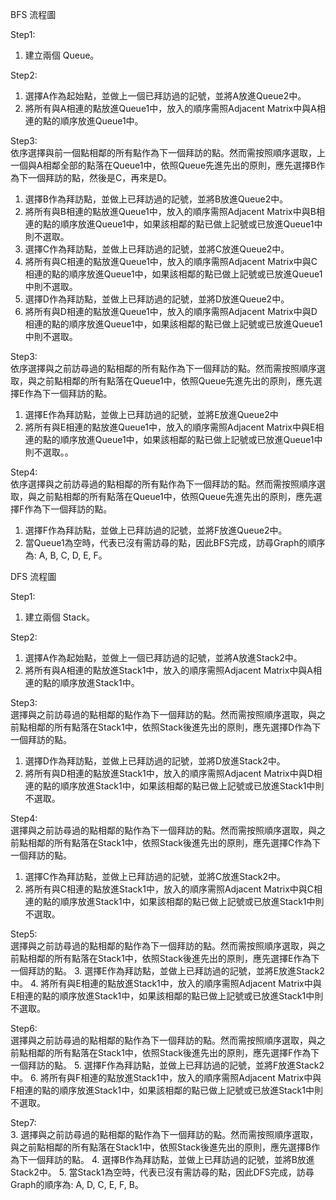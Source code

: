 BFS 流程圖  
  
Step1:   
1.	建立兩個 Queue。
  
Step2:   
1.	選擇A作為起始點，並做上一個已拜訪過的記號，並將A放進Queue2中。
2.	將所有與A相連的點放進Queue1中，放入的順序需照Adjacent Matrix中與A相連的點的順序放進Queue1中。
  
Step3:   
依序選擇與前一個點相鄰的所有點作為下一個拜訪的點。然而需按照順序選取，上一個與A相鄰全部的點落在Queue1中，依照Queue先進先出的原則，應先選擇B作為下一個拜訪的點，然後是C，再來是D。  
1.	選擇B作為拜訪點，並做上已拜訪過的記號，並將B放進Queue2中。
2.	將所有與B相連的點放進Queue1中，放入的順序需照Adjacent Matrix中與B相連的點的順序放進Queue1中，如果該相鄰的點已做上記號或已放進Queue1中則不選取。
3.	選擇C作為拜訪點，並做上已拜訪過的記號，並將C放進Queue2中。
4.	將所有與C相連的點放進Queue1中，放入的順序需照Adjacent Matrix中與C相連的點的順序放進Queue1中，如果該相鄰的點已做上記號或已放進Queue1中則不選取。
5.	選擇D作為拜訪點，並做上已拜訪過的記號，並將D放進Queue2中。
6.	將所有與D相連的點放進Queue1中，放入的順序需照Adjacent Matrix中與D相連的點的順序放進Queue1中，如果該相鄰的點已做上記號或已放進Queue1中則不選取。
  
Step3:   
依序選擇與之前訪尋過的點相鄰的所有點作為下一個拜訪的點。然而需按照順序選取，與之前點相鄰的所有點落在Queue1中，依照Queue先進先出的原則，應先選擇E作為下一個拜訪的點。
1.	選擇E作為拜訪點，並做上已拜訪過的記號，並將E放進Queue2中
2.	將所有與E相連的點放進Queue1中，放入的順序需照Adjacent Matrix中與E相連的點的順序放進Queue1中，如果該相鄰的點已做上記號或已放進Queue1中則不選取。。
   
Step4:   
依序選擇與之前訪尋過的點相鄰的所有點作為下一個拜訪的點。然而需按照順序選取，與之前點相鄰的所有點落在Queue1中，依照Queue先進先出的原則，應先選擇F作為下一個拜訪的點。
1.	選擇F作為拜訪點，並做上已拜訪過的記號，並將F放進Queue2中。
2.	當Queue1為空時，代表已沒有需訪尋的點，因此BFS完成，訪尋Graph的順序為: A, B, C, D, E, F。
  
  
DFS 流程圖  
  
Step1:   
1.	建立兩個 Stack。
   
Step2:   
1.	選擇A作為起始點，並做上一個已拜訪過的記號，並將A放進Stack2中。
2.	將所有與A相連的點放進Stack1中，放入的順序需照Adjacent Matrix中與A相連的點的順序放進Stack1中。
  
Step3:   
選擇與之前訪尋過的點相鄰的點作為下一個拜訪的點。然而需按照順序選取，與之前點相鄰的所有點落在Stack1中，依照Stack後進先出的原則，應先選擇D作為下一個拜訪的點。  
1.	選擇D作為拜訪點，並做上已拜訪過的記號，並將D放進Stack2中。
2.	將所有與D相連的點放進Stack1中，放入的順序需照Adjacent Matrix中與D相連的點的順序放進Stack1中，如果該相鄰的點已做上記號或已放進Stack1中則不選取。
  
Step4:   
選擇與之前訪尋過的點相鄰的點作為下一個拜訪的點。然而需按照順序選取，與之前點相鄰的所有點落在Stack1中，依照Stack後進先出的原則，應先選擇C作為下一個拜訪的點。
1.	選擇C作為拜訪點，並做上已拜訪過的記號，並將C放進Stack2中。
2.	將所有與C相連的點放進Stack1中，放入的順序需照Adjacent Matrix中與C相連的點的順序放進Stack1中，如果該相鄰的點已做上記號或已放進Stack1中則不選取。
  
Step5:   
選擇與之前訪尋過的點相鄰的點作為下一個拜訪的點。然而需按照順序選取，與之前點相鄰的所有點落在Stack1中，依照Stack後進先出的原則，應先選擇E作為下一個拜訪的點。
3.	選擇E作為拜訪點，並做上已拜訪過的記號，並將E放進Stack2中。
4.	將所有與E相連的點放進Stack1中，放入的順序需照Adjacent Matrix中與E相連的點的順序放進Stack1中，如果該相鄰的點已做上記號或已放進Stack1中則不選取。
  
Step6:   
選擇與之前訪尋過的點相鄰的點作為下一個拜訪的點。然而需按照順序選取，與之前點相鄰的所有點落在Stack1中，依照Stack後進先出的原則，應先選擇F作為下一個拜訪的點。
5.	選擇F作為拜訪點，並做上已拜訪過的記號，並將F放進Stack2中。
6.	將所有與F相連的點放進Stack1中，放入的順序需照Adjacent Matrix中與F相連的點的順序放進Stack1中，如果該相鄰的點已做上記號或已放進Stack1中則不選取。
  
Step7:   
3.	選擇與之前訪尋過的點相鄰的點作為下一個拜訪的點。然而需按照順序選取，與之前點相鄰的所有點落在Stack1中，依照Stack後進先出的原則，應先選擇B作為下一個拜訪的點。
4.	選擇B作為拜訪點，並做上已拜訪過的記號，並將B放進Stack2中。
5.	當Stack1為空時，代表已沒有需訪尋的點，因此DFS完成，訪尋Graph的順序為: A, D, C, E, F, B。

